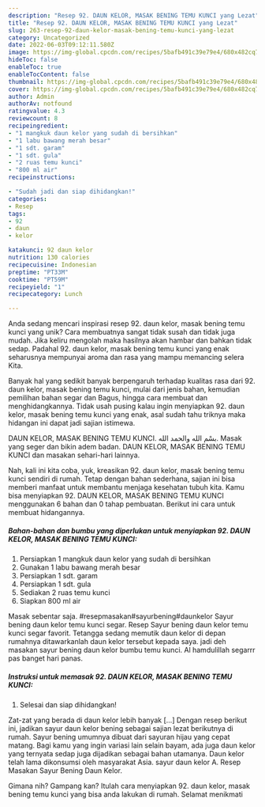 ```yaml
---
description: "Resep 92. DAUN KELOR, MASAK BENING TEMU KUNCI yang Lezat"
title: "Resep 92. DAUN KELOR, MASAK BENING TEMU KUNCI yang Lezat"
slug: 263-resep-92-daun-kelor-masak-bening-temu-kunci-yang-lezat
category: Uncategorized
date: 2022-06-03T09:12:11.580Z
image: https://img-global.cpcdn.com/recipes/5bafb491c39e79e4/680x482cq70/92-daun-kelor-masak-bening-temu-kunci-foto-resep-utama.jpg
hideToc: false
enableToc: true
enableTocContent: false
thumbnail: https://img-global.cpcdn.com/recipes/5bafb491c39e79e4/680x482cq70/92-daun-kelor-masak-bening-temu-kunci-foto-resep-utama.jpg
cover: https://img-global.cpcdn.com/recipes/5bafb491c39e79e4/680x482cq70/92-daun-kelor-masak-bening-temu-kunci-foto-resep-utama.jpg
author: Admin
authorAv: notfound
ratingvalue: 4.3
reviewcount: 8
recipeingredient:
- "1 mangkuk daun kelor yang sudah di bersihkan"
- "1 labu bawang merah besar"
- "1 sdt. garam"
- "1 sdt. gula"
- "2 ruas temu kunci"
- "800 ml air"
recipeinstructions:

- "Sudah jadi dan siap dihidangkan!"
categories:
- Resep
tags:
- 92
- daun
- kelor

katakunci: 92 daun kelor 
nutrition: 130 calories
recipecuisine: Indonesian
preptime: "PT33M"
cooktime: "PT59M"
recipeyield: "1"
recipecategory: Lunch

---
```





Anda sedang mencari inspirasi resep 92. daun kelor, masak bening temu kunci yang unik? Cara membuatnya sangat tidak susah dan tidak juga mudah. Jika keliru mengolah maka hasilnya akan hambar dan bahkan tidak sedap. Padahal 92. daun kelor, masak bening temu kunci yang enak seharusnya mempunyai aroma dan rasa yang mampu memancing selera Kita.





Banyak hal yang sedikit banyak berpengaruh terhadap kualitas rasa dari 92. daun kelor, masak bening temu kunci, mulai dari jenis bahan, kemudian pemilihan bahan segar dan Bagus, hingga cara membuat dan menghidangkannya. Tidak usah pusing kalau ingin menyiapkan 92. daun kelor, masak bening temu kunci yang enak,      asal sudah tahu triknya maka hidangan ini dapat jadi sajian istimewa.














DAUN KELOR, MASAK BENING TEMU KUNCI. بسْم الله والحمد الله. Masak yang seger dan bikin adem badan. DAUN KELOR, MASAK BENING TEMU KUNCI dan masakan sehari-hari lainnya.






Nah, kali ini kita coba, yuk, kreasikan 92. daun kelor, masak bening temu kunci sendiri di rumah. Tetap dengan bahan sederhana, sajian ini bisa memberi manfaat untuk membantu menjaga kesehatan tubuh kita. Kamu bisa menyiapkan 92. DAUN KELOR, MASAK BENING TEMU KUNCI menggunakan 6 bahan dan 0 tahap pembuatan. Berikut ini cara untuk membuat hidangannya.

<!--inarticleads1-->

##### Bahan-bahan dan bumbu yang diperlukan untuk menyiapkan 92. DAUN KELOR, MASAK BENING TEMU KUNCI:

1. Persiapkan 1 mangkuk daun kelor yang sudah di bersihkan
1. Gunakan 1 labu bawang merah besar
1. Persiapkan 1 sdt. garam
1. Persiapkan 1 sdt. gula
1. Sediakan 2 ruas temu kunci
1. Siapkan 800 ml air


Masak sebentar saja. #resepmasakan#sayurbening#daunkelor Sayur bening daun kelor temu kunci segar. Resep Sayur bening daun kelor temu kunci segar favorit. Tetangga sedang memutik daun kelor di depan rumahnya ditawarkanlah daun kelor tersebut kepada saya. jadi deh masakan sayur bening daun kelor bumbu temu kunci. Al hamdulillah segarrr pas banget hari panas. 

<!--inarticleads2-->

##### Instruksi untuk memasak 92. DAUN KELOR, MASAK BENING TEMU KUNCI:


1. Selesai dan siap dihidangkan!

Zat-zat yang berada di daun kelor lebih banyak […] Dengan resep berikut ini, jadikan sayur daun kelor bening sebagai sajian lezat berikutnya di rumah. Sayur bening umumnya dibuat dari sayuran hijau yang cepat matang. Bagi kamu yang ingin variasi lain selain bayam, ada juga daun kelor yang ternyata sedap juga dijadikan sebagai bahan utamanya. Daun kelor telah lama dikonsumsi oleh masyarakat Asia. sayur daun kelor A. Resep Masakan Sayur Bening Daun Kelor. 

Gimana nih? Gampang kan? Itulah cara menyiapkan 92. daun kelor, masak bening temu kunci yang bisa anda lakukan di rumah. Selamat menikmati
